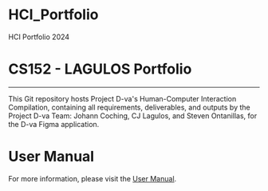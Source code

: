 # HCI_Portfolio
HCI Portfolio 2024
# CS152 - LAGULOS Portfolio
---
This Git repository hosts Project D-va's Human-Computer Interaction Compilation, containing all requirements, deliverables,
and outputs by the Project D-va Team: Johann Coching, CJ Lagulos, and Steven Ontanillas, for the D-va Figma application.
# User Manual
For more information, please visit the [User Manual](USER_MANUAL.md).
